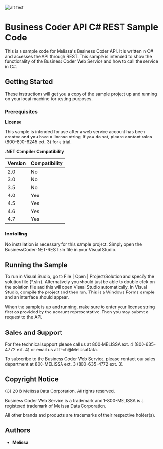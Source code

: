![alt text](https://www.melissa.com/_borders17/nav/2017/images/melissa-global-intelligence.png)

# Business Coder API C# REST Sample Code

This is a sample code for Melissa's Business Coder API. It is written in C# and accesses the API through REST. 
This sample is intended to show the functionality of the Business Coder Web Service and how to call the service in C#. 


## Getting Started

These instructions will get you a copy of the sample project up and running on your local machine for testing purposes. 

### Prerequisites

**License**

This sample is intended for use after a web service account has been created and you have a license string.
If you do not, please contact sales (800-800-6245 ext. 3) for a trial.

**.NET Compiler Compatibility**

| Version  | Compatibility |
| ---------- | ----------- |
| 2.0  | No  |
| 3.0  | No  |
| 3.5  | No  |
| 4.0  | Yes |
| 4.5  | Yes |
| 4.6  | Yes |
| 4.7  | Yes |

### Installing

No installation is necessary for this sample project. Simply open the BusinessCoder-NET-REST.sln file in your Visual Studio.


## Running the Sample

To run in Visual Studio, go to  File | Open | Project/Solution and specify the solution file (*.sln ).
Alternatively you should just be able to double click on the solution file and this will open Visual Studio automatically. 
In Visual Studio, compile the project and then run. This is a Windows Forms sample and an interface should appear. 


When the sample is up and running, make sure to enter your license string first as provided by the account representative. 
Then you may submit a request to the API. 


## Sales and Support

For free technical support please call us at 800-MELISSA ext. 4 (800-635-4772 ext. 4) or email us at tech@MelissaData.

To subscribe to the Business Coder Web Service, please contact our sales department at 800-MELISSA ext. 3 (800-635-4772 ext. 3).


## Copyright Notice

(C) 2018 Melissa Data Corporation. All rights reserved.

Business Coder Web Service is a trademark and 1-800-MELISSA is a registered trademark
of Melissa Data Corporation.

All other brands and products are trademarks of their respective holder(s).


## Authors

* **Melissa**

